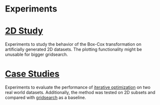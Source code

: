 # Experiments

#  [2D Study](2d_study.py)

Experiments to study the behavior of the Box-Cox transformation on artificially generated 2D datasets. 
The plotting functionality might be unusable for bigger gridsearch. 

# [Case Studies](case_studies.py)

Experiments to evaluate the performance of [iterative optimization](../boxcox/optimization/iterative_optimization.py) 
on two real world datasets. Additionally, the method was tested on 2D subsets and compared with
[gridsearch](../boxcox/optimization/gridsearch2D.py) as a baseline.

